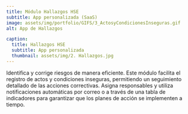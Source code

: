 ```yaml
---
title: Módulo Hallazgos HSE
subtitle: App personalizada (SaaS)
image: assets/img/portfolio/GIFS/3_ActosyCondicionesInseguras.gif
alt: App de Hallazgos

caption:
  title: Hallazgos HSE
  subtitle: App personalizada
  thumbnail: assets/img/2. Hallazgos.jpg
---
```

Identifica y corrige riesgos de manera eficiente. Este módulo facilita el registro de actos y condiciones inseguras, permitiendo un seguimiento detallado de las acciones correctivas. Asigna responsables y utiliza notificaciones automáticas por correo o a través de una tabla de indicadores para garantizar que los planes de acción se implementen a tiempo. 

